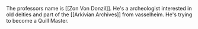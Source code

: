 The professors name is [[Zon Von Donzil]].
He's a archeologist interested in old deities and part of the [[Arkivian Archives]] from vasselheim.
He's trying to become a Quill Master.